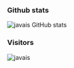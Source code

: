 ### Github stats
![javais GitHub stats](https://github-readme-stats.vercel.app/api?username=javais&hide_title=true&show_icons=true)


### Visitors
![javais](https://profile-counter.glitch.me/javais/count.svg)
